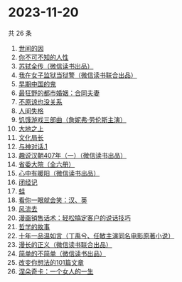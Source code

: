 # 2023-11-20

共 26 条

<!-- BEGIN WEREAD -->
<!-- 最后更新时间 2023-11-20 19:04:01 +0800 -->
1. [世间的因](https://weread.qq.com/web/bookDetail/19432450813ab850dg0140b2)
1. [你不可不知的人性](https://weread.qq.com/web/bookDetail/bbe32320726cb7c7bbe431c)
1. [苏轼全传（微信读书出品）](https://weread.qq.com/web/bookDetail/f29329f0813ab84b6g012c19)
1. [我在女子监狱当狱警（微信读书联合出品）](https://weread.qq.com/web/bookDetail/a6832ec0813ab84c3g0110fe)
1. [早期中国的鬼](https://weread.qq.com/web/bookDetail/a0c32690813ab7de9g016a0f)
1. [最狂野的都市婚姻：合同夫妻](https://weread.qq.com/web/bookDetail/6ce32450563ddf6cebdebb9)
1. [不原谅也没关系](https://weread.qq.com/web/bookDetail/5a832b90813ab78dag016aaa)
1. [人间失格](https://weread.qq.com/web/bookDetail/54632f90716d1b5d5464f96)
1. [饥饿游戏三部曲（詹妮弗·劳伦斯主演）](https://weread.qq.com/web/bookDetail/54032a005d1c115404bbdfd)
1. [大地之上](https://weread.qq.com/web/bookDetail/3c832390813ab7f8ag012970)
1. [文化局长](https://weread.qq.com/web/bookDetail/251320b0813ab82d2g019dd7)
1. [与神对话.1](https://weread.qq.com/web/bookDetail/74532af05b31517452d7d51)
1. [趣说汉朝407年（一）（微信读书出品）](https://weread.qq.com/web/bookDetail/8c332580813ab8498g015f61)
1. [省委大院（全六册）](https://weread.qq.com/web/bookDetail/a7a32450813ab81fag013705)
1. [心中有暖阳（微信读书出品）](https://weread.qq.com/web/bookDetail/c8132c10813ab84a8g01319d)
1. [闭经记](https://weread.qq.com/web/bookDetail/35332510813ab84b3g0188bd)
1. [蛙](https://weread.qq.com/web/bookDetail/f5432d3071935f5df546a42)
1. [看你一眼就会笑：汉、英](https://weread.qq.com/web/bookDetail/4f4321f0813ab73d2g010f15)
1. [风流去](https://weread.qq.com/web/bookDetail/b4332550813ab7e21g016087)
1. [漫画销售话术：轻松搞定客户的说话技巧](https://weread.qq.com/web/bookDetail/742321a0813ab78f8g014429)
1. [哲学的故事](https://weread.qq.com/web/bookDetail/e5832af0716ae806e581eab)
1. [十年一品温如言（丁禹兮、任敏主演同名电影原著小说）](https://weread.qq.com/web/bookDetail/fdf32e205c98e8fdff600dc)
1. [漫长的正义（微信读书联合出品）](https://weread.qq.com/web/bookDetail/95b32ca0813ab848bg016ac9)
1. [简单的不简单（微信读书出品）](https://weread.qq.com/web/bookDetail/a0632380813ab848ag0104e3)
1. [改变你想法的101篇文章](https://weread.qq.com/web/bookDetail/9c432440813ab7377g01155c)
1. [涅朵奇卡：一个女人的一生](https://weread.qq.com/web/bookDetail/dd432c10813ab8252g015dd3)
<!-- END WEREAD -->